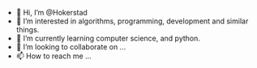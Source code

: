 - 👋 Hi, I’m @Hokerstad
- 👀 I’m interested in algorithms, programming, development and similar things.
- 🌱 I’m currently learning computer science, and python.
- 💞️ I’m looking to collaborate on ...
- 📫 How to reach me ...

<!---
Hokerstad/Hokerstad is a ✨ special ✨ repository because its `README.md` (this file) appears on your GitHub profile.
You can click the Preview link to take a look at your changes.
--->
